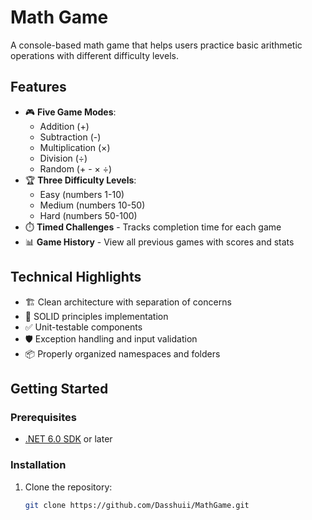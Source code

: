 # Math Game

A console-based math game that helps users practice basic arithmetic operations with different difficulty levels.

## Features

- 🎮 **Five Game Modes**:
  - Addition (+)
  - Subtraction (-)
  - Multiplication (×)
  - Division (÷)
  - Random (+ - × ÷)
- 🏆 **Three Difficulty Levels**:
  - Easy (numbers 1-10)
  - Medium (numbers 10-50)
  - Hard (numbers 50-100)
- ⏱️ **Timed Challenges** - Tracks completion time for each game
- 📊 **Game History** - View all previous games with scores and stats

## Technical Highlights

- 🏗️ Clean architecture with separation of concerns
- 📕 SOLID principles implementation
- ✅ Unit-testable components
- 🛡️ Exception handling and input validation
- 📦 Properly organized namespaces and folders

## Getting Started

### Prerequisites

- [.NET 6.0 SDK](https://dotnet.microsoft.com/download) or later

### Installation

1. Clone the repository:
   ```bash
   git clone https://github.com/Dasshuii/MathGame.git
